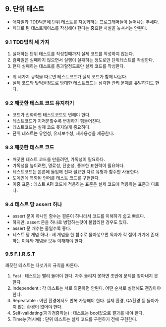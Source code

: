 ## 9. 단위 테스트
- 애자일과 TDD덕분에 단위 테스트를 자동화하는 프로그래머들이 늘어나는 추세다.
- 제대로 된 테스트케이스를 작성해야 한다는 중요한 사실을 놓쳐서는 안된다.

### 9.1 TDD법칙 세 가지
1. 실패하는 단위 테스트를 작성할때까지 실제 코드를 작성하지 않는다.
2. 컴파일은 실패하지 않으면서 실행이 실패하는 정도로만 단위테스트를 작성한다.
3. 현재 실패하는 테스트를 통과할정도로만 실제 코드를 작성한다. 

- 위 세가지 규칙을 따르면 테스트코드가 실제 코드가 함께 나온다. 
- 실제 코드와 맞먹을정도로 방대한 테스트코드는 심각한 관리 문제를 유발하기도 한다. 

### 9.2 깨끗한 테스트 코드 유지하기
- 코드가 진화하면 테스트코드도 변해야 한다.
- 테스트코드가 지저분할수록 변경하기 힘들어진다.
- 테스트코드는 실제 코드 못지않게 중요하다. 
- 단위 테스트는 유연성, 유지보수성, 재사용성을 제공한다.

### 9.3 깨끗한 테스트 코드
- 깨끗한 테스트 코드를 만들려면, 가독성이 필요하다.
- 가독성을 높이려면, 명료성, 단순성, 풍부한 표현력이 필요하다.
- 테스트코드는 본론에 돌입해 진짜 필요한 자료 유형과 함수만 사용한다.
- 도메인에 특화된 언어를 테스트 코드를 구현한다.
- 이중 표준 : 테스트 API 코드에 적용하는 표준은 실제 코드에 적용하는 표준과 다르다.

### 9.4 테스트 당 assert 하나
- assert 문이 하나인 함수는 결론이 하나라서 코드를 이해하기 쉽고 빠르다. 
- 하지만, assert 문을 하나로 병합하는것이 불합리한 경우도 있다. 
- assert 문 개수는 줄일수록 좋다. 
- 테스트 당 개념 하나 : 새 개념을 한 함수로 몰아넣으면 독자가 각 절이 거기에 존재하는 이유와 개념을 모두 이해해야 한다. 

### 9.5 F.I.R.S.T
깨끗한 테스트는 다섯가지 규칙을 따른다.
1. Fast : 테스트는 빨리 돌아야 한다. 자주 돌리지 못하면 초반에 문제를 찾아내지 못한다.
2. Independent : 각 테스트는 서로 의존하면 안된다. 어떤 순서로 실행해도 괜찮아야 한다. 
3. Repeatable : 어떤 환경에서도 반복 가능해야 한다. 실제 환경, QA환경 등 돌아가지 않는 환경이 없어야 한다.
4. Self-validating(자가검증하는) : 테스트는 bool값으로 결과를 내야 한다. 
5. Timely(적시에) : 단위 테스트는 실제 코드를 구현하기 전에 구현한다. 
